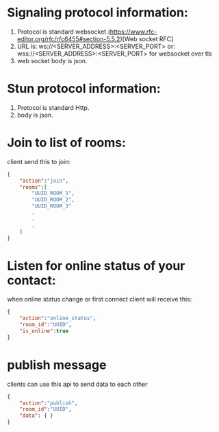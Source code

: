 
# Signaling protocol information:
1. Protocol is standard websocket.(https://www.rfc-editor.org/rfc/rfc6455#section-5.5.2)[Web socket RFC]
2. URL is: ws://<SERVER_ADDRESS>:<SERVER_PORT> 
    or: wss://<SERVER_ADDRESS>:<SERVER_PORT> for websocket over tls
3. web socket body is json.

# Stun protocol information:
1. Protocol is standard Http.
2. body is json.

# Join to list of rooms:
client send this to join: 
~~~json
{
    "action":"join",
    "rooms":[
        "UUID_ROOM_1",
        "UUID_ROOM_2",
        "UUID_ROOM_3"
        .
        .
        .
    ]
}
~~~

# Listen for online status of your contact:
when online status change or first connect client will receive this:
~~~json
{
    "action":"online_status",
    "room_id":"UUID",
    "is_online":true
}
~~~

# publish message
clients can use this api to send data to each other
~~~json
{
    "action":"publish",
    "room_id":"UUID",
    "data": { }
}
~~~